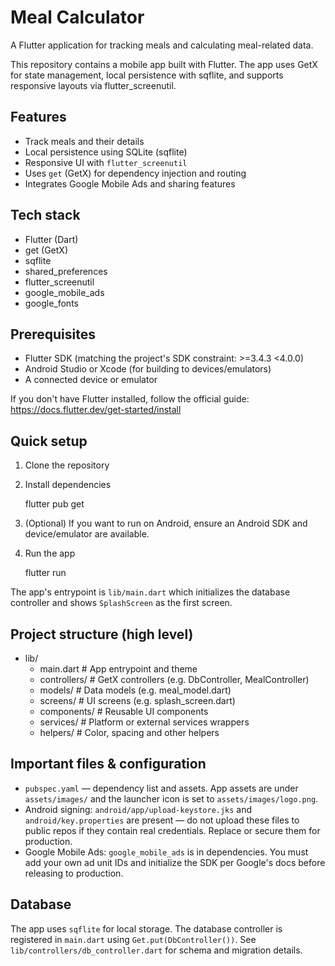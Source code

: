 # Meal Calculator

A Flutter application for tracking meals and calculating meal-related data.

This repository contains a mobile app built with Flutter. The app uses
GetX for state management, local persistence with sqflite, and supports
responsive layouts via flutter_screenutil.

## Features

- Track meals and their details
- Local persistence using SQLite (sqflite)
- Responsive UI with `flutter_screenutil`
- Uses `get` (GetX) for dependency injection and routing
- Integrates Google Mobile Ads and sharing features

## Tech stack

- Flutter (Dart)
- get (GetX)
- sqflite
- shared_preferences
- flutter_screenutil
- google_mobile_ads
- google_fonts

## Prerequisites

- Flutter SDK (matching the project's SDK constraint: >=3.4.3 <4.0.0)
- Android Studio or Xcode (for building to devices/emulators)
- A connected device or emulator

If you don't have Flutter installed, follow the official guide:
https://docs.flutter.dev/get-started/install

## Quick setup

1. Clone the repository

2. Install dependencies

	 flutter pub get

3. (Optional) If you want to run on Android, ensure an Android SDK and device/emulator are available.

4. Run the app

	 flutter run

The app's entrypoint is `lib/main.dart` which initializes the database
controller and shows `SplashScreen` as the first screen.

## Project structure (high level)

- lib/
	- main.dart              # App entrypoint and theme
	- controllers/           # GetX controllers (e.g. DbController, MealController)
	- models/                # Data models (e.g. meal_model.dart)
	- screens/               # UI screens (e.g. splash_screen.dart)
	- components/            # Reusable UI components
	- services/              # Platform or external services wrappers
	- helpers/               # Color, spacing and other helpers

## Important files & configuration

- `pubspec.yaml` — dependency list and assets. App assets are under `assets/images/` and the launcher icon is set to `assets/images/logo.png`.
- Android signing: `android/app/upload-keystore.jks` and `android/key.properties` are present — do not upload these files to public repos if they contain real credentials. Replace or secure them for production.
- Google Mobile Ads: `google_mobile_ads` is in dependencies. You must add your own ad unit IDs and initialize the SDK per Google's docs before releasing to production.

## Database

The app uses `sqflite` for local storage. The database controller is registered in
`main.dart` using `Get.put(DbController())`. See `lib/controllers/db_controller.dart` for schema and migration details.

